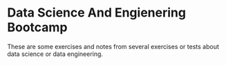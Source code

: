 # Data Science And Engienering Bootcamp 

These are some exercises and notes from several exercises or tests about 
data science or data engineering.
